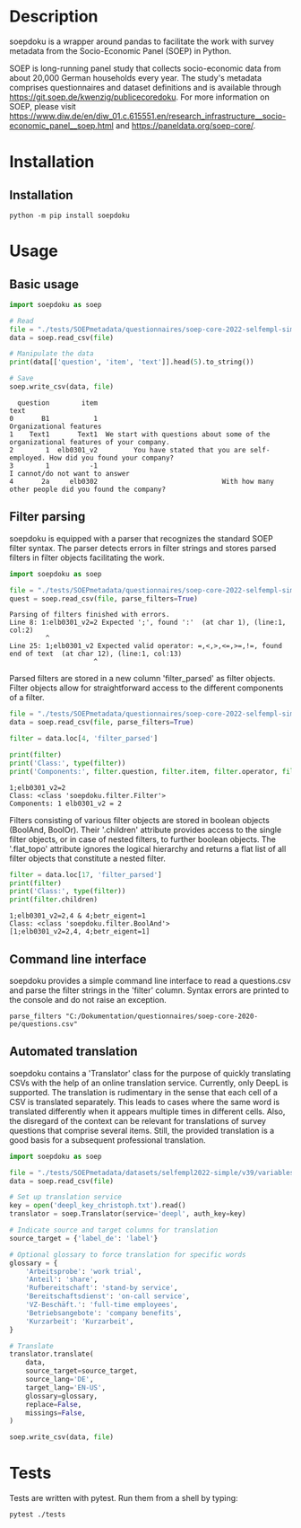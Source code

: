 # Description
soepdoku is a wrapper around pandas to facilitate the work with survey metadata from the Socio-Economic Panel (SOEP) in Python. 

SOEP is long-running panel study that collects socio-economic data from about 20,000 German households every year. The study's metadata comprises questionnaires and dataset definitions and is available through https://git.soep.de/kwenzig/publicecoredoku. For more information on SOEP, please visit https://www.diw.de/en/diw_01.c.615551.en/research_infrastructure__socio-economic_panel__soep.html and https://paneldata.org/soep-core/.

# Installation
## Installation

```
python -m pip install soepdoku
```

# Usage
## Basic usage

```python
import soepdoku as soep

# Read
file = "./tests/SOEPmetadata/questionnaires/soep-core-2022-selfempl-simple/questions.csv"
data = soep.read_csv(file)

# Manipulate the data
print(data[['question', 'item', 'text']].head(5).to_string())

# Save
soep.write_csv(data, file)
```

```
  question        item                                                                                text
0       B1           1                                                             Organizational features
1    Text1       Text1  We start with questions about some of the organizational features of your company.
2        1  elb0301_v2         You have stated that you are self-employed. How did you found your company?
3        1          -1                                                      I cannot/do not want to answer
4       2a     elb0302                               With how many other people did you found the company?
```

## Filter parsing
soepdoku is equipped with a parser that recognizes the standard SOEP filter syntax. The parser detects errors in filter strings and stores parsed filters in filter objects facilitating the work.

```python
import soepdoku as soep

file = "./tests/SOEPmetadata/questionnaires/soep-core-2022-selfempl-simple/questions.csv"
quest = soep.read_csv(file, parse_filters=True)
```

```
Parsing of filters finished with errors.
Line 8: 1:elb0301_v2=2 Expected ';', found ':'  (at char 1), (line:1, col:2)
         ^
Line 25: 1;elb0301_v2 Expected valid operator: =,<,>,<=,>=,!=, found end of text  (at char 12), (line:1, col:13)
                     ^
```

Parsed filters are stored in a new column 'filter_parsed' as filter objects. Filter objects allow for straightforward access to the different components of a filter.

```python
file = "./tests/SOEPmetadata/questionnaires/soep-core-2022-selfempl-simple/questions.csv"
data = soep.read_csv(file, parse_filters=True)

filter = data.loc[4, 'filter_parsed']

print(filter)
print('Class:', type(filter))
print('Components:', filter.question, filter.item, filter.operator, filter.value)
```

```
1;elb0301_v2=2
Class: <class 'soepdoku.filter.Filter'>
Components: 1 elb0301_v2 = 2
```

Filters consisting of various filter objects are stored in boolean objects (BoolAnd, BoolOr). Their '.children' attribute provides access to the single filter objects, or in case of nested filters, to further boolean objects. The '.flat_topo' attribute ignores the logical hierarchy and returns a flat list of all filter objects that constitute a nested filter.   
```python 
filter = data.loc[17, 'filter_parsed']
print(filter)
print('Class:', type(filter))
print(filter.children)
```

```
1;elb0301_v2=2,4 & 4;betr_eigent=1
Class: <class 'soepdoku.filter.BoolAnd'>
[1;elb0301_v2=2,4, 4;betr_eigent=1]
```

## Command line interface
soepdoku provides a simple command line interface to read a questions.csv and parse the filter strings in the 'filter' column. Syntax errors are printed to the console and do not raise an exception.

```
parse_filters "C:/Dokumentation/questionnaires/soep-core-2020-pe/questions.csv"

```

## Automated translation
soepdoku contains a 'Translator' class for the purpose of quickly translating CSVs with the help of an online translation service. Currently, only DeepL is supported. The translation is rudimentary in the sense that each cell of a CSV is translated separately. This leads to cases where the same word is translated differently when it appears multiple times in different cells. Also, the disregard of the context can be relevant for translations of survey questions that comprise several items. Still, the provided translation is a good basis for a subsequent professional translation.

```python
import soepdoku as soep

file = "./tests/SOEPmetadata/datasets/selfempl2022-simple/v39/variables.csv"
data = soep.read_csv(file)

# Set up translation service
key = open('deepl_key_christoph.txt').read()
translator = soep.Translator(service='deepl', auth_key=key)

# Indicate source and target columns for translation
source_target = {'label_de': 'label'} 

# Optional glossary to force translation for specific words
glossary = {
    'Arbeitsprobe': 'work trial',
    'Anteil': 'share',
    'Rufbereitschaft': 'stand-by service',
    'Bereitschaftsdienst': 'on-call service',
    'VZ-Beschäft.': 'full-time employees',
    'Betriebsangebote': 'company benefits',
    'Kurzarbeit': 'Kurzarbeit',
}

# Translate
translator.translate(
    data,
    source_target=source_target,
    source_lang='DE',
    target_lang='EN-US',
    glossary=glossary,
    replace=False,
    missings=False,
)

soep.write_csv(data, file)

```

# Tests
Tests are written with pytest. Run them from a shell by typing:

```
pytest ./tests
```